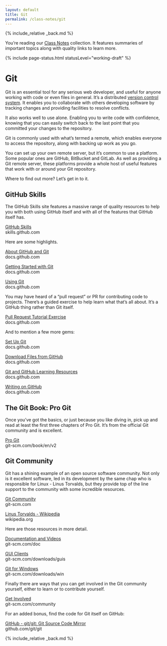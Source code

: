 ```yaml
---
layout: default
title: Git
permalink: /class-notes/git
---
```


{% include_relative _back.md %}

You’re reading our [Class Notes](/class-notes) collection. It features summaries of important topics along with quality links to learn more.

{% include page-status.html statusLevel="working-draft" %}

# Git

Git is an essential tool for any serious web developer, and useful for anyone working with code or even files in general. It’s a distributed [version control system](https://en.m.wikipedia.org/wiki/Version_control). It enables you to collaborate with others developing software by tracking changes and providing facilities to resolve conflicts.

It also works well to use alone. Enabling you to write code with confidence, knowing that you can easily switch back to the last point that you committed your changes to the repository.

Git is commonly used with what’s termed a remote, which enables everyone to access the repository, along with backing up work as you go.

You can set up your own remote server, but it’s common to use a platform. Some popular ones are GitHub, BitBucket and GitLab. As well as providing a Git remote server, these platforms provide a whole host of useful features that work with or around your Git repository.

Where to find out more? Let’s get in to it.

## GitHub Skills

The GitHub Skills site features a massive range of quality resources to help you with both using GitHub itself and with all of the features that GitHub itself has.

[GitHub Skills](https://skills.github.com/)    
skills.github.com

Here are some highlights.

[About GitHub and Git](https://docs.github.com/en/get-started/start-your-journey/about-github-and-git)    
docs.github.com

[Getting Started with Git](https://docs.github.com/en/get-started/getting-started-with-git)    
docs.github.com

[Using Git](https://docs.github.com/en/get-started/using-git)    
docs.github.com

You may have heard of a “pull request” or PR for contributing code to projects. There’s a guided exercise to help learn what that’s all about. It’s a GitHub thing rather than Git itself.

[Pull Request Tutorial Exercise](https://docs.github.com/en/get-started/start-your-journey/hello-world)    
docs.github.com

And to mention a few more gems:

[Set Up Git](https://docs.github.com/en/get-started/getting-started-with-git/set-up-git)    
docs.github.com

[Download Files from GitHub](https://docs.github.com/en/get-started/start-your-journey/downloading-files-from-github)    
docs.github.com

[Git and GitHub Learning Resources](https://docs.github.com/en/get-started/start-your-journey/git-and-github-learning-resources)    
docs.github.com

[Writing on GitHub](https://docs.github.com/en/get-started/writing-on-github)    
docs.github.com

## The Git Book: Pro Git

Once you’ve got the basics, or just because you like diving in, pick up and read at least the first three chapters of Pro Git. It’s from the official Git community and is excellent.

[Pro Git](https://git-scm.com/book/en/v2)    
git-scm.com/book/en/v2

## Git Community

Git has a shining example of an open source software community. Not only is it excellent software, led in its development by the same chap who is responsible for Linux - Linus Torvalds, but they provide top of the line support to the community with some incredible resources.

[Git Community](https://git-scm.com/)    
git-scm.com

[Linus Torvalds - Wikipedia](https://wikipedia.org/wiki/Linus_Torvalds)    
wikipedia.org

Here are those resources in more detail.

[Documentation and Videos](https://git-scm.com/doc)    
git-scm.com/doc

[GUI Clients](https://git-scm.com/downloads/guis)    
git-scm.com/downloads/guis

[Git for Windows](https://git-scm.com/downloads/win)    
git-scm.com/downloads/win

Finally there are ways that you can get involved in the Git community yourself, either to learn or to contribute yourself.

[Get Involved](https://git-scm.com/community)    
git-scm.com/community

For an added bonus, find the code for Git itself on GitHub:

[GitHub - git/git: Git Source Code Mirror](https://github.com/git/git)    
github.com/git/git

{% include_relative _back.md %}
